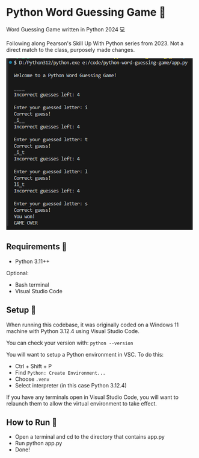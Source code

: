 # Python Word Guessing Game 📖

Word Guessing Game written in Python 2024 💻

Following along Pearson's Skill Up With Python series from 2023. Not a direct match to the class, purposely made changes.

![game image](game_image.png)

## Requirements 📜

- Python 3.11++

Optional:

- Bash terminal
- Visual Studio Code

## Setup 🔧

When running this codebase, it was originally coded on a Windows 11 machine with Python 3.12.4 using Visual Studio Code.

You can check your version with: `python --version`

You will want to setup a Python environment in VSC. To do this:

- Ctrl + Shift + P
- Find `Python: Create Environment...`
- Choose `.venv`
- Select interpreter (in this case Python 3.12.4)

If you have any terminals open in Visual Studio Code, you will want to relaunch them to allow the virtual environment to take effect.

## How to Run 🏃

- Open a terminal and cd to the directory that contains app.py
- Run python app.py
- Done!
